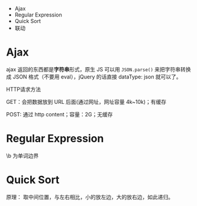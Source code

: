 <ul>
  <li>Ajax</li>
  <li>Regular Expression</li>
  <li>Quick Sort</li>
  <li>联动</li>
</ul>

# Ajax #

ajax 返回的东西都是<b>字符串</b>形式，原生 JS 可以用 <code>JSON.parse()</code> 来把字符串转换成 JSON 格式（不要用 eval），jQuery 的话直接 dataType: json 就可以了。

HTTP请求方法

GET：会把数据放到 URL 后面(通过网址，网址容量 4k~10k)；有缓存

POST: 通过 http content；容量：2G；无缓存

# Regular Expression #

\b 为单词边界

# Quick Sort #

原理： 取中间位置，与左右相比，小的放左边，大的放右边，如此递归。